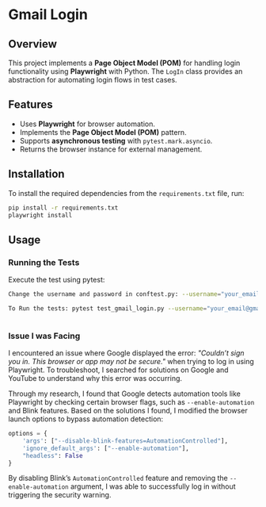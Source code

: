# Gmail Login

## Overview
This project implements a **Page Object Model (POM)** for handling login functionality using **Playwright** with Python. The `LogIn` class provides an abstraction for automating login flows in test cases.

## Features
- Uses **Playwright** for browser automation.
- Implements the **Page Object Model (POM)** pattern.
- Supports **asynchronous testing** with `pytest.mark.asyncio`.
- Returns the browser instance for external management.

## Installation
To install the required dependencies from the `requirements.txt` file, run:
```sh
pip install -r requirements.txt
playwright install
```

## Usage
### Running the Tests
Execute the test using pytest:
```sh
Change the username and password in conftest.py: --username="your_email@gmail.com" --password="your_password"

To Run the tests: pytest test_gmail_login.py --username="your_email@gmail.com" --password="your_password"
```
```
```
### Issue I was Facing
I encountered an issue where Google displayed the error: *"Couldn’t sign you in. This browser or app may not be secure."* when trying to log in using Playwright. To troubleshoot, I searched for solutions on Google and YouTube to understand why this error was occurring.  

Through my research, I found that Google detects automation tools like Playwright by checking certain browser flags, such as `--enable-automation` and Blink features. Based on the solutions I found, I modified the browser launch options to bypass automation detection:  

```python
options = {
    'args': ["--disable-blink-features=AutomationControlled"],
    'ignore_default_args': ["--enable-automation"],
    "headless": False
}
```  

By disabling Blink’s `AutomationControlled` feature and removing the `--enable-automation` argument, I was able to successfully log in without triggering the security warning.
